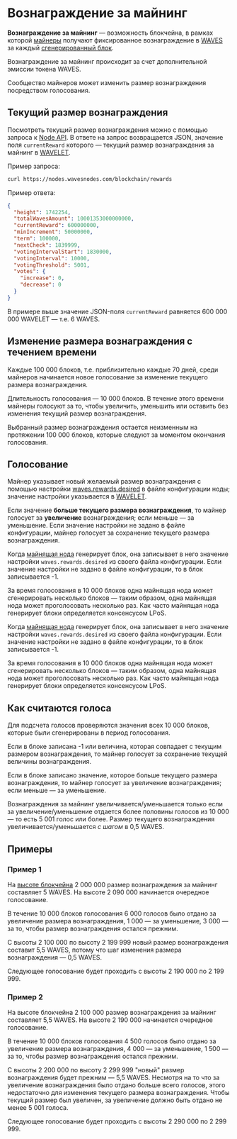 # Вознаграждение за майнинг

**Вознаграждение за майнинг** — возможность блокчейна, в рамках которой [майнеры](/ru/blockchain/mining/miner) получают фиксированное вознаграждение в [WAVES](/ru/blockchain/token/waves) за каждый [сгенерированный блок](/ru/blockchain/block/block-generation/).

Вознаграждение за майнинг происходит за счет дополнительной эмиссии токена WAVES.

Сообщество майнеров может изменить размер вознаграждения посредством голосования.

## Текущий размер вознаграждения

Посмотреть текущий размер вознаграждения можно с помощью запроса к [Node API](/ru/waves-node/node-api/). В ответе на запрос возвращается JSON, значение поля `currentReward`  которого — текущий размер вознаграждения за майнинг в [WAVELET](/ru/blockchain/token/waves).

Пример запроса:

```bash
curl https://nodes.wavesnodes.com/blockchain/rewards
```

Пример ответа:

``` json
{
  "height": 1742254,
  "totalWavesAmount": 10001353000000000,
  "currentReward": 600000000,
  "minIncrement": 50000000,
  "term": 100000,
  "nextCheck": 1839999,
  "votingIntervalStart": 1830000,
  "votingInterval": 10000,
  "votingThreshold": 5001,
  "votes": {
    "increase": 0,
    "decrease": 0
  }
}
```

В примере выше значение JSON-поля `currentReward` равняется 600 000 000 WAVELET — т.е. 6 WAVES.

## Изменение размера вознаграждения с течением времени

Каждые 100 000 блоков, т.е. приблизительно каждые 70 дней, среди майнеров начинается новое голосование за изменение текущего размера вознаграждения.

Длительность голосования — 10 000 блоков. В течение этого времени майнеры голосуют за то, чтобы увеличить, уменьшить или оставить без изменения текущий размер вознаграждения.

Выбранный размер вознаграждения остается неизменным на протяжении 100 000 блоков, которые следуют за моментом окончания голосования.

<a id="voting"></a>
## Голосование

Майнер указывает новый желаемый размер вознаграждения с помощью настройки [waves.rewards.desired](/ru/waves-node/node-configuration#rewards) в файле конфигурации ноды; значение настройки указывается в [WAVELET](/ru/blockchain/token/waves).

Если значение **больше текущего размера вознаграждения**, то майнер голосует за **увеличение** вознаграждения; если меньше — за уменьшение. Если значение настройки не задано в файле конфигурации, майнер голосует за сохранение текущего размера вознаграждения.

Когда [майнящая нода](/ru/blockchain/node/mining-node) генерирует блок, она записывает в него значение настройки `waves.rewards.desired` из своего  файла конфигурации. Если значение настройки не задано в файле конфигурации, то в блок записывается -1.

За время голосования в 10 000 блоков одна майнящая нода может сгенерировать несколько блоков — таким образом, одна майнящая нода может проголосовать несколько раз. Как часто майнящая нода генерирует блоки определяется консенсусом LPoS.

Когда [майнящая нода](/ru/blockchain/node/mining-node) генерирует блок, она записывает в него значение настройки `waves.rewards.desired` из своего  файла конфигурации. Если значение настройки не задано в файле конфигурации, то в блок записывается -1.

За время голосования в 10 000 блоков одна майнящая нода может сгенерировать несколько блоков — таким образом, одна майнящая нода может проголосовать несколько раз. Как часто майнящая нода генерирует блоки определяется консенсусом LPoS.

## Как считаются голоса

Для подсчета голосов проверяются значения всех 10 000 блоков, которые были сгенерированы в период голосования.

Если в блоке записана -1 или величина, которая совпадает с текущим размером вознаграждения, то майнер голосует за сохранение текущей величины вознаграждения.

Если в блоке записано значение, которое больше текущего размера вознаграждения, то майнер голосует за увеличение вознаграждения; если меньше — за уменьшение.

Вознаграждения за майнинг увеличивается/уменьшается только если за увеличение/уменьшение отдается более половины голосов из 10 000 — то есть 5 001 голос или более. Размер текущего вознаграждения увеличивается/уменьшается _с шагом_ в 0,5 WAVES.

## Примеры

### Пример 1

На [высоте блокчейна](/ru/blockchain/glossary#высота-бnoкчейна) 2 000 000 размер вознаграждения за майнинг составляет 5 WAVES. На высоте 2 090 000 начинается очередное голосование.

В течение 10 000 блоков голосования 6 000 голосов было отдано за увеличение размера вознаграждения, 1 000 — за уменьшение, 3 000 — за то, чтобы размер вознаграждения остался прежним.

С высоты 2 100 000 по высоту 2 199 999 новый размер вознаграждения составит 5,5 WAVES, потому что шаг изменения размера вознаграждения — 0,5 WAVES.

Следующее голосование будет проходить с высоты 2 190 000 по 2 199 999.

### Пример 2

На высоте блокчейна 2 100 000 размер вознаграждения за майнинг составляет 5,5 WAVES. На высоте 2 190 000 начинается очередное голосование.

В течение 10 000 блоков голосования 4 500 голосов было отдано за увеличение размера вознаграждения, 4 000 — за уменьшение, 1 500 — за то, чтобы размер вознаграждения остался прежним.

С высоты 2 200 000 по высоту 2 299 999 "новый" размер вознаграждения будет прежним — 5,5 WAVES. Несмотря на то что за увеличение вознаграждения было отдано больше всего голосов, этого недостаточно для изменения текущего размера вознаграждения. Чтобы текущий размер был увеличен, за увеличение должно быть отдано не менее 5 001 голоса.

Следующее голосование будет проходить с высоты 2 290 000 по 2 299 999.
